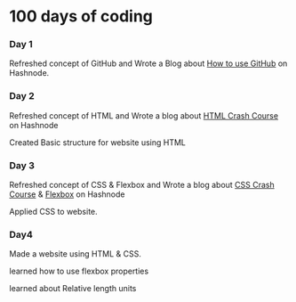 
# 100 days of coding

### Day 1
Refreshed concept of GitHub and 
Wrote a Blog about [How to use GitHub](https://avadhut.hashnode.dev/setting-up-github) on Hashnode.

### Day 2
Refreshed concept of HTML and
Wrote a blog about [HTML Crash Course](https://avadhut.hashnode.dev/html-crash-course) on Hashnode

Created Basic structure for website using HTML

### Day 3
Refreshed concept of CSS &  Flexbox and
Wrote a blog about [CSS Crash Course](https://avadhut.hashnode.dev/css-crash-course) & [Flexbox](https://avadhut.hashnode.dev/flexbox) on Hashnode

Applied CSS to website.

### Day4

Made a website using HTML & CSS.

learned how to use flexbox properties

learned about Relative length units